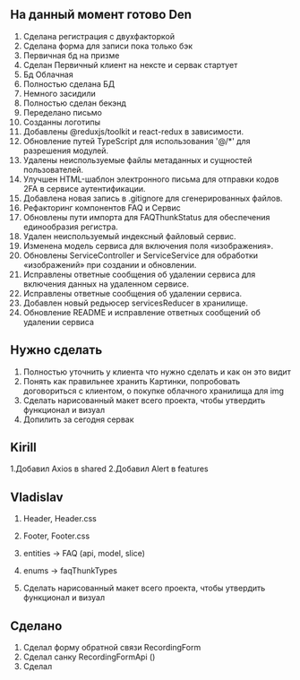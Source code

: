 ## На данный момент готово Den

1. Сделана регистрация с двухфакторкой
2. Сделана форма для записи пока только бэк
3. Первичная бд на призме
4. Сделан Первичный клиент на нексте и сервак стартует
5. Бд Облачная
6. Полностью сделана БД
7. Немного засидили
8. Полностью сделан бекэнд
9. Переделано письмо
10. Созданны логотипы
11. Добавлены @reduxjs/toolkit и react-redux в зависимости.
12. Обновление путей TypeScript для использования '@/*' для разрешения модулей.
13. Удалены неиспользуемые файлы метаданных и сущностей пользователей.
14. Улучшен HTML-шаблон электронного письма для отправки кодов 2FA в сервисе аутентификации.
15. Добавлена новая запись в .gitignore для сгенерированных файлов.
16. Рефакторинг компонентов FAQ и Сервис
17. Обновлены пути импорта для FAQThunkStatus для обеспечения единообразия регистра. 
18. Удален неиспользуемый индексный файловый сервис. 
19. Изменена модель сервиса для включения поля «изображения». 
20. Обновлены ServiceController и ServiceService для обработки «изображений» при создании и обновлении. 
21. Исправлены ответные сообщения об удалении сервиса для включения данных на удаленном сервисе.
22. Исправлены ответные сообщения об удалении сервиса.
23. Добавлен новый редьюсер servicesReducer в хранилище.
24. Обновление README и исправление ответных сообщений об удалении сервиса

## Нужно сделать 

1. Полностью уточнить у клиента что нужно сделать и как он это видит 
2. Понять как правильнее хранить Картинки, попробовать договориться с клиентом, о покупке облачного хранилища для img
3. Сделать нарисованный макет всего проекта, чтобы утвердить функционал и визуал
4. Допилить за сегодня сервак

## Kirill
1.Добавил Axios в shared
2.Добавил Alert в features

## Vladislav
1. Header, Header.css
2. Footer, Footer.css
3. entities -> FAQ (api, model, slice)
4. enums -> faqThunkTypes


3. Сделать нарисованный макет всего проекта, чтобы утвердить функционал и визуал

## Сделано

1. Сделал форму обратной связи RecordingForm
2. Сделал санку RecordingFormApi ()
3. Сделал

